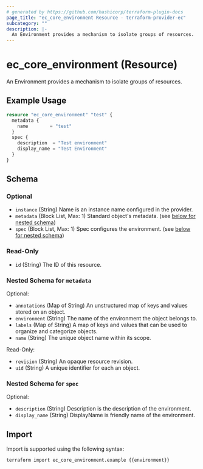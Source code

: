 ```yaml
---
# generated by https://github.com/hashicorp/terraform-plugin-docs
page_title: "ec_core_environment Resource - terraform-provider-ec"
subcategory: ""
description: |-
  An Environment provides a mechanism to isolate groups of resources.
---
```


# ec_core_environment (Resource)

An Environment provides a mechanism to isolate groups of resources.

## Example Usage

```terraform
resource "ec_core_environment" "test" {
  metadata {
    name        = "test"
  }
  spec {
    description  = "Test environment"
    display_name = "Test Environment"
  }
}
```

<!-- schema generated by tfplugindocs -->
## Schema

### Optional

- `instance` (String) Name is an instance name configured in the provider.
- `metadata` (Block List, Max: 1) Standard object's metadata. (see [below for nested schema](#nestedblock--metadata))
- `spec` (Block List, Max: 1) Spec configures the environment. (see [below for nested schema](#nestedblock--spec))

### Read-Only

- `id` (String) The ID of this resource.

<a id="nestedblock--metadata"></a>
### Nested Schema for `metadata`

Optional:

- `annotations` (Map of String) An unstructured map of keys and values stored on an object.
- `environment` (String) The name of the environment the object belongs to.
- `labels` (Map of String) A map of keys and values that can be used to organize and categorize objects.
- `name` (String) The unique object name within its scope.

Read-Only:

- `revision` (String) An opaque resource revision.
- `uid` (String) A unique identifier for each an object.


<a id="nestedblock--spec"></a>
### Nested Schema for `spec`

Optional:

- `description` (String) Description is the description of the environment.
- `display_name` (String) DisplayName is friendly name of the environment.

## Import

Import is supported using the following syntax:

```shell
terraform import ec_core_environment.example {{environment}}
```
